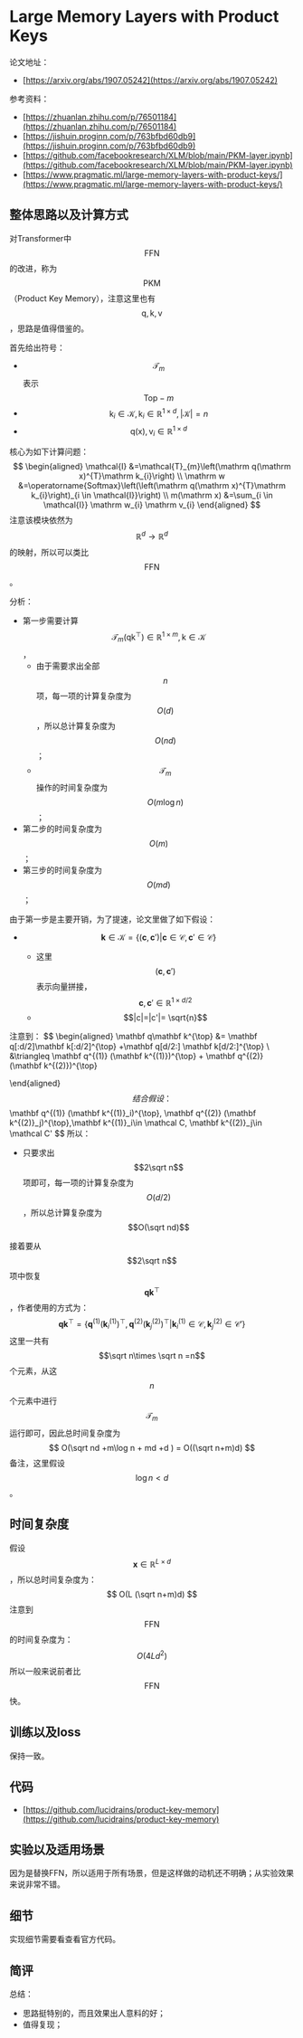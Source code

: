 # Large Memory Layers with Product Keys

论文地址：

- [https://arxiv.org/abs/1907.05242](https://arxiv.org/abs/1907.05242)

参考资料：

- [https://zhuanlan.zhihu.com/p/76501184](https://zhuanlan.zhihu.com/p/76501184)
- [https://jishuin.proginn.com/p/763bfbd60db9](https://jishuin.proginn.com/p/763bfbd60db9)
- [https://github.com/facebookresearch/XLM/blob/main/PKM-layer.ipynb](https://github.com/facebookresearch/XLM/blob/main/PKM-layer.ipynb)
- [https://www.pragmatic.ml/large-memory-layers-with-product-keys/](https://www.pragmatic.ml/large-memory-layers-with-product-keys/)



## 整体思路以及计算方式

对Transformer中$$\mathrm{FFN}$$的改进，称为$$\mathrm{PKM}$$（Product Key Memory），注意这里也有$$\mathrm q,\mathrm k,\mathrm v$$，思路是值得借鉴的。

首先给出符号：

- $$\mathcal T_m$$表示$$\mathrm{Top}-m$$
- $$\mathrm k_i\in \mathcal K,\mathrm  k_i\in \mathbb R^{1\times d}, |\mathcal K|= n$$
- $$\mathrm q(\mathrm x),\mathrm v_i \in \mathbb R^{1\times d}$$

核心为如下计算问题：
$$
\begin{aligned}
\mathcal{I} &=\mathcal{T}_{m}\left(\mathrm q(\mathrm x)^{T}\mathrm  k_{i}\right) \\
\mathrm w &=\operatorname{Softmax}\left(\left(\mathrm q(\mathrm x)^{T}\mathrm  k_{i}\right)_{i \in \mathcal{I}}\right) \\
m(\mathrm x) &=\sum_{i \in \mathcal{I}} \mathrm w_{i} \mathrm v_{i}
\end{aligned}
$$
注意该模块依然为$$\mathbb R^d\to \mathbb R^d$$的映射，所以可以类比$$\mathrm {FFN}$$。

分析：

- 第一步需要计算$$\mathcal{T}_{m}(\mathrm q\mathrm k^{\top})\in \mathbb R^{1\times m},\mathrm k\in \mathcal K$$，
  - 由于需要求出全部$$n$$项，每一项的计算复杂度为$$O(d)$$，所以总计算复杂度为$$O(nd)$$；
  - $$\mathcal T_m$$操作的时间复杂度为$$O(m\log n)$$；
- 第二步的时间复杂度为$$O(m)$$；
- 第三步的时间复杂度为$$O(md)$$；

由于第一步是主要开销，为了提速，论文里做了如下假设：

- $$\mathbf k\in \mathcal K=\{(\mathbf c, \mathbf c')| \mathbf c\in \mathcal C, \mathbf c'\in \mathcal C\}$$

  - 这里$$(\mathbf c,\mathbf c')$$表示向量拼接，$$\mathbf c,\mathbf c'\in \mathbb R^{1\times d/2}$$
  - $$|c|=|c'|= \sqrt{n}$$

注意到：
$$
\begin{aligned}
\mathbf q\mathbf k^{\top} 
&= \mathbf q[:d/2]\mathbf  k[:d/2]^{\top} +\mathbf  q[d/2:] \mathbf k[d/2:]^{\top} \\
&\triangleq \mathbf q^{(1)} (\mathbf k^{(1)})^{\top} + \mathbf q^{(2)} (\mathbf k^{(2)})^{\top}


\end{aligned}
$$
结合假设：
$$
\mathbf q^{(1)} (\mathbf k^{(1)}_i)^{\top}, \mathbf q^{(2)} (\mathbf k^{(2)}_j)^{\top},\mathbf k^{(1)}_i\in \mathcal C, \mathbf k^{(2)}_j\in \mathcal C'
$$
所以：

- 只要求出$$2\sqrt n$$项即可，每一项的计算复杂度为$$O(d/2)$$，所以总计算复杂度为$$O(\sqrt nd)$$

接着要从$$2\sqrt n$$项中恢复$$\mathbf q\mathbf k^{\top}$$，作者使用的方式为：
$$
\mathbf q\mathbf k^{\top}=\{\mathbf q^{(1)} (\mathbf k^{(1)}_i)^{\top},\mathbf q^{(2)} (\mathbf k^{(2)}_j)^{\top}|\mathbf k^{(1)}_i\in {\mathcal C}, \mathbf k^{(2)}_j\in \mathcal C' \}
$$
这里一共有$$\sqrt n\times  \sqrt n =n$$个元素，从这$$n$$个元素中进行$$\mathcal{T}_{m}$$运行即可，因此总时间复杂度为
$$
O(\sqrt nd +m\log n + md +d ) = O((\sqrt n+m)d)
$$
备注，这里假设$$\log n < d$$。



## 时间复杂度

假设$$\mathbf x\in \mathbb R^{L\times d}$$，所以总时间复杂度为：
$$
O(L (\sqrt n+m)d)
$$
注意到$$\mathrm{FFN}$$的时间复杂度为：
$$
O(4Ld^2)
$$
所以一般来说前者比$$\mathrm{FFN}$$快。



## 训练以及loss

保持一致。



## 代码

- [https://github.com/lucidrains/product-key-memory](https://github.com/lucidrains/product-key-memory)



## 实验以及适用场景

因为是替换FFN，所以适用于所有场景，但是这样做的动机还不明确；从实验效果来说非常不错。



## 细节

实现细节需要看查看官方代码。



## 简评

总结：

- 思路挺特别的，而且效果出人意料的好；
- 值得复现；